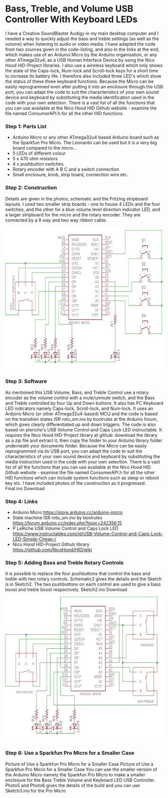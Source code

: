 # Bass, Treble, and Volume USB Controller With Keyboard LEDs

I have a Creative SoundBlaster Audigy in my main desktop computer and I needed a way to quickly adjust the bass and treble settings (as well as the volume) when listening to audio or video media. I have adapted the code from two sources given in the code-listing, and also in the links at the end, which makes use of an Arduino Micro by the Arduino organisation, or any other ATmega32u4, as a USB Human Interface Device by using the Nico Hood HID-Project libraries. I also use a wireless keyboard which only shows the state of the Caps-lock, Num-lock and Scroll-lock keys for a short time to increase its battery life. I therefore also included three LED's which show the status of these three keyboard functions. Because the Micro can be easily reprogrammed even after putting it into an enclosure through the USB port, you can adapt the code to suit the characteristics of your own sound device and keyboard by substituting the media identification used in the code with your own selection. There is a vast list of all the functions that you can use available at the Nico Hood HID Github website - examine the file named ConsumerAPI.h for all the other HID functions. 

### Step 1: Parts List

* Arduino Micro or any other ATmega32u4 based Arduino board such as the Sparkfun Pro Micro. The Leonardo can be used but it is a very big board compared to the micro… 
* 5 LEDs of different colour 
* 5 x 470 ohm resistors 
* 4 x pushbutton switches 
* Rotary encoder with A B C and a switch connection 
* Small enclosure, knob, strip board, connection wire etc. 

### Step 2: Construction

Details are given in the photos, schematic and the Fritzing stripboard layouts. I used two smaller strip boards - one to house 4 LEDs and the four switches, and the other for a blue volume level direction indicator LED, and a larger stripboard for the micro and the rotary encoder. They are connected by a 9 way and two way ribbon cable.

<img src="https://github.com/TobiasVanDyk/Bass-Treble-and-Volume-USB-Controller-with-Keyboard-LEDs/blob/master/FinalSch.png" width="712" height="456" />

### Step 3: Software
As mentioned this USB Volume, Bass, and Treble Control use a rotary encoder as the volume control with a mute/unmute switch, and the Bass and Treble controlled by four Up and Down buttons. It also has PC Keyboard LED indicators namely Caps-lock, Scroll-lock, and Num-lock. It uses an Arduino Micro (or other ATmega32u4-based) MCU and the code is based on the transition states ISR roto_sm.ino by boolrules at the Arduino forum, which gives clearly differentiated up and down triggers. The code is also based on pleriche's USB Volume Control and Caps Lock LED instructable. It requires the Nico Hood HID-Project library at github: download the library as a zip file and extract it, then copy the folder to your Arduino library folder underneath your documents folder. Because the Micro can be easily reprogrammed via its USB port, you can adapt the code to suit the characteristics of your own sound device and keyboard by substituting the media instruction used in the code with your own selection. There is a vast list of all the functions that you can use available at the Nico Hood HID Github website - examine the file named ConsumerAPI.h for all the other HID functions which can include system functions such as sleep or reboot key etc. I have included photos of the construction as it progressed.
Final.ino Download


### Step 4: Links

* Arduino Micro https://store.arduino.cc/arduino-micro
* State machine ISR roto_sm.ino by boolrules https://forum.arduino.cc/index.php?topic=242356.15
* P LeRiche USB Volume Control and Caps Lock LED https://www.instructables.com/id/USB-Volume-Control-and-Caps-Lock-LED-Simple-Cheap-/
* Nico Hood HID-Project Github library https://github.com/NicoHood/HID/wiki

### Step 5: Adding Bass and Treble Rotary Controls

It is possible to replace the four pushbuttons that control the bass and treble with two rotary controls. Schematic2 gives the details and the Sketch is in Sketch2. The two pushbuttons on each control are used to give a bass boost and treble boost respectively. Sketch2.ino Download

<img src="https://github.com/TobiasVanDyk/Bass-Treble-and-Volume-USB-Controller-with-Keyboard-LEDs/blob/master/Schematic2.png" width="687" height="462" />

### Step 6: Use a Sparkfun Pro Micro for a Smaller Case

Picture of Use a Sparkfun Pro Micro for a Smaller Case
Picture of Use a Sparkfun Pro Micro for a Smaller Case
You can use the smaller version of the Arduino Micro namely the Sparkfun Pro Micro to make a smaller enclosure for the Bass Treble Volume and Keyboard LED USB Controller. Photo5 and Photo6 gives the details of the build and you can use Sketch3.ino for the Pro Micro


